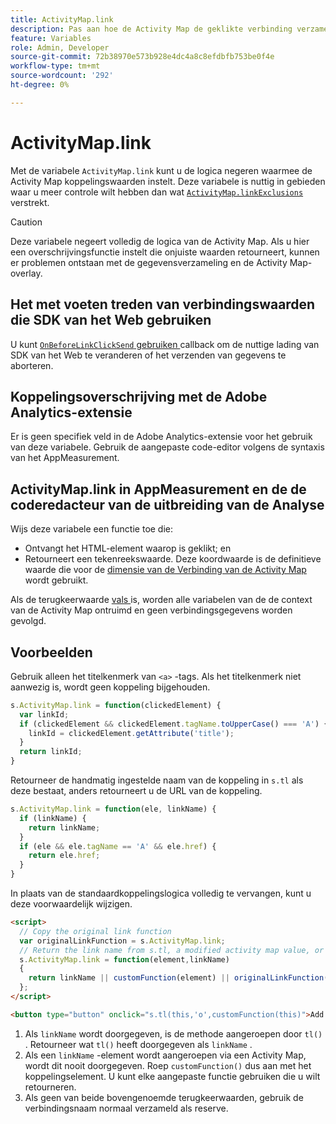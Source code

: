```yaml
---
title: ActivityMap.link
description: Pas aan hoe de Activity Map de geklikte verbinding verzamelt.
feature: Variables
role: Admin, Developer
source-git-commit: 72b38970e573b928e4dc4a8c8efdbfb753be0f4e
workflow-type: tm+mt
source-wordcount: '292'
ht-degree: 0%

---
```


# ActivityMap.link

Met de variabele `ActivityMap.link` kunt u de logica negeren waarmee de Activity Map koppelingswaarden instelt. Deze variabele is nuttig in gebieden waar u meer controle wilt hebben dan wat [`ActivityMap.linkExclusions`](../config-vars/activitymap-linkexclusions.md) verstrekt.

>[!CAUTION]
>Deze variabele negeert volledig de logica van de Activity Map. Als u hier een overschrijvingsfunctie instelt die onjuiste waarden retourneert, kunnen er problemen ontstaan met de gegevensverzameling en de Activity Map-overlay.

## Het met voeten treden van verbindingswaarden die SDK van het Web gebruiken

U kunt [`OnBeforeLinkClickSend` gebruiken ](https://experienceleague.adobe.com/en/docs/experience-platform/web-sdk/commands/configure/onbeforelinkclicksend) callback om de nuttige lading van SDK van het Web te veranderen of het verzenden van gegevens te aborteren.

## Koppelingsoverschrijving met de Adobe Analytics-extensie

Er is geen specifiek veld in de Adobe Analytics-extensie voor het gebruik van deze variabele. Gebruik de aangepaste code-editor volgens de syntaxis van het AppMeasurement.

## ActivityMap.link in AppMeasurement en de de coderedacteur van de uitbreiding van de Analyse

Wijs deze variabele een functie toe die:

* Ontvangt het HTML-element waarop is geklikt; en
* Retourneert een tekenreekswaarde. Deze koordwaarde is de definitieve waarde die voor de [ dimensie van de Verbinding van de Activity Map ](/help/components/dimensions/activity-map-link.md) wordt gebruikt.

Als de terugkeerwaarde [ vals ](https://developer.mozilla.org/en-US/docs/Glossary/Falsy) is, worden alle variabelen van de de context van de Activity Map ontruimd en geen verbindingsgegevens worden gevolgd.

## Voorbeelden

Gebruik alleen het titelkenmerk van `<a>` -tags. Als het titelkenmerk niet aanwezig is, wordt geen koppeling bijgehouden.

```js
s.ActivityMap.link = function(clickedElement) {
  var linkId;
  if (clickedElement && clickedElement.tagName.toUpperCase() === 'A') {
    linkId = clickedElement.getAttribute('title');
  }
  return linkId;
}
```

Retourneer de handmatig ingestelde naam van de koppeling in `s.tl` als deze bestaat, anders retourneert u de URL van de koppeling.

```js
s.ActivityMap.link = function(ele, linkName) {
  if (linkName) {
    return linkName;
  }
  if (ele && ele.tagName == 'A' && ele.href) {
    return ele.href;
  }
}
```

In plaats van de standaardkoppelingslogica volledig te vervangen, kunt u deze voorwaardelijk wijzigen.

```html
<script>
  // Copy the original link function
  var originalLinkFunction = s.ActivityMap.link;
  // Return the link name from s.tl, a modified activity map value, or the original activity map value
  s.ActivityMap.link = function(element,linkName)
  {
    return linkName || customFunction(element) || originalLinkFunction(element,linkName);
  };
</script>

<button type="button" onclick="s.tl(this,'o',customFunction(this)">Add To Cart</button>
```

1. Als `linkName` wordt doorgegeven, is de methode aangeroepen door `tl()` . Retourneer wat `tl()` heeft doorgegeven als `linkName` .
2. Als een `linkName` -element wordt aangeroepen via een Activity Map, wordt dit nooit doorgegeven. Roep `customFunction()` dus aan met het koppelingselement. U kunt elke aangepaste functie gebruiken die u wilt retourneren.
3. Als geen van beide bovengenoemde terugkeerwaarden, gebruik de verbindingsnaam normaal verzameld als reserve.
